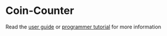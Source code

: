 # Coin-Counter

Read the [user guide](https://me-ghana.github.io/Coin-Counting-User-Guide/) or [programmer tutorial](https://me-ghana.github.io/Coin-Counting/) for more information

